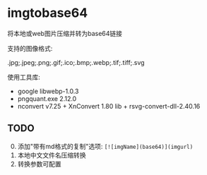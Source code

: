 # imgtobase64
将本地或web图片压缩并转为base64链接

支持的图像格式:

.jpg;.jpeg;.png;.gif;.ico;.bmp;.webp;.tif;.tiff;.svg

使用工具库:
- google libwebp-1.0.3
- pngquant.exe 2.12.0
- nconvert v7.25 + XnConvert 1.80 lib + rsvg-convert-dll-2.40.16


## TODO
0. 添加"带有md格式的复制"选项: `[![imgName](base64)](imgurl)`
1. 本地中文文件名压缩转换
2. 转换参数可配置